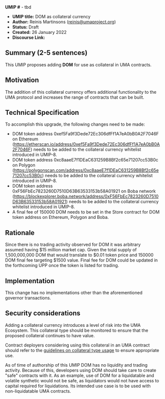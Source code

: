 **UMIP #** - tbd

- **UMIP title:** DOM as collateral currency 
- **Author:** Reinis Martinsons (reinis@umaproject.org)
- **Status:** Draft
- **Created:** 26 January 2022
- **Discourse Link:**

## Summary (2-5 sentences)

This UMIP proposes adding **DOM** for use as collateral in UMA contracts.

## Motivation

The addition of this collateral currency offers additional functionality to the UMA protocol and increases the range of contracts that can be built.

## Technical Specification

To accomplish this upgrade, the following changes need to be made:

- DOM token address 0xef5Fa9f3Dede72Ec306dfFf1A7eA0bB0A2F7046F on Ethereum (https://etherscan.io/address/0xef5Fa9f3Dede72Ec306dfFf1A7eA0bB0A2F7046F) needs to be added to the collateral currency whitelist introduced in UMIP-8.
- DOM token address 0xc8aaeE7f1DEaC631259B8Bf2c65e71207cc53B0c on Polygon (https://polygonscan.com/address/0xc8aaeE7f1DEaC631259B8Bf2c65e71207cc53B0c) needs to be added to the collateral currency whitelist introduced in UMIP-8.
- DOM token address 0xF56FbEc7823260D7510D63B63533153b58A01921 on Boba network (https://blockexplorer.boba.network/address/0xF56FbEc7823260D7510D63B63533153b58A01921) needs to be added to the collateral currency whitelist introduced in UMIP-8.
- A final fee of 150000 DOM needs to be set in the Store contract for DOM token address on Ethereum, Polygon and Boba.

## Rationale

Since there is no trading activity observed for DOM it was arbitrary assumed having $15 million market cap. Given the total supply of 1,500,000,000 DOM that would translate to $0.01 token price and 150000 DOM final fee targeting $1500 value. Final fee for DOM could be updated in the forthcoming UPP once the token is listed for trading.

## Implementation

This change has no implementations other than the aforementioned governor transactions.

## Security considerations

Adding a collateral currency introduces a level of risk into the UMA Ecosystem.  This collateral type should be monitored to ensure that the proposed collateral continues to have value.

Contract deployers considering using this collateral in an UMA contract should refer to the [guidelines on collateral type usage](https://docs.umaproject.org/uma-tokenholders/guidence-on-collateral-currency-addition) to ensure appropriate use.

As of time of authorship of this UMIP DOM has no liquidity and trading activity. Because of this, developers using DOM should take care to create "safe" contracts with it. As an example, use of DOM for a liquidatable and volatile synthetic would not be safe, as liquidators would not have access to capital required for liquidations. Its intended use case is to be used with non-liquidatable UMA contracts.
